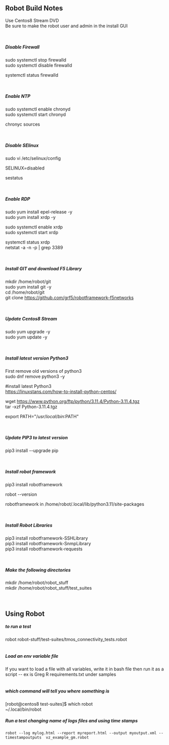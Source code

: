 ## Robot Build Notes  

Use Centos8 Stream DVD  
Be sure to make the robot user and admin in the install GUI  

<br/>  

#####  Disable Firewall      
sudo systemctl stop firewalld  
sudo systemctl disable firewalld  
  
systemctl status firewalld  

<br/>  

##### Enable NTP  
sudo systemctl enable chronyd  
sudo systemctl start chronyd  

chronyc sources  

<br/>  

#####  Disable SElinux 
sudo vi /etc/selinux/config  

SELINUX=disabled  

sestatus  

<br/>  
 
#####  Enable RDP 
sudo yum install epel-release -y  
sudo yum install xrdp -y   

sudo systemctl enable xrdp  
sudo systemctl start xrdp  

systemctl status xrdp  
netstat -a -n -p  | grep 3389  

<br/>  

#####  Install GIT and download F5 Library  
mkdir /home/robot/git  
sudo yum install git -y  
cd /home/robot/git  
git clone https://github.com/grf5/robotframework-f5networks  

<br/>  

#####  Update Centos8 Stream  
sudo yum upgrade -y  
sudo yum update -y  


<br/>  

#####  Install latest version Python3  
First remove old versions of python3   
sudo dnf remove python3 -y  

#install latest Python3  
https://linuxstans.com/how-to-install-python-centos/  

wget https://www.python.org/ftp/python/3.11.4/Python-3.11.4.tgz  
tar -xzf Python-3.11.4.tgz  
  
export PATH="$/usr/local/bin:$PATH"  

<br/>  

#####  Update PIP3 to latest version 
pip3 install --upgrade pip  

<br/>  

#####  Install robot framework  
pip3 install robotframework  

robot --version  

robotframework in /home/robot/.local/lib/python3.11/site-packages  

<br/>  

#####  Install Robot Libraries  
pip3 install robotframework-SSHLibrary  
pip3 install robotframework-SnmpLibrary  
pip3 install robotframework-requests  

<br/>  

##### Make the following directories
mkdir /home/robot/robot_stuff  
mkdir /home/robot/robot_stuff/test_suites

<br/>  

## Using Robot

#####  to run a test 
robot robot-stuff/test-suites/tmos_connectivity_tests.robot  
<br/>  

#####  Load an env variable file 
If you want to load a file with all variables, write it in bash file then run it as a script -- ex is Greg R requirements.txt under samples  
<br/>  

#####  which command will tell you where something is 
[robot@centos8 test-suites]$ which robot  
~/.local/bin/robot  


##### Run a test changing name of logs files and using time stamps  

```
robot --log mylog.html --report myreport.html --output myoutput.xml --timestampoutputs  vz_example_gm.robot
```
